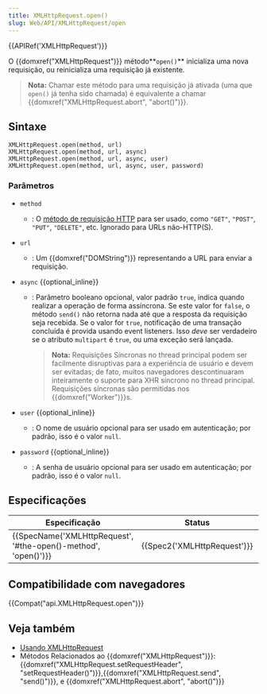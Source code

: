 ```yaml
---
title: XMLHttpRequest.open()
slug: Web/API/XMLHttpRequest/open
---
```


{{APIRef('XMLHttpRequest')}}

O {{domxref("XMLHttpRequest")}} método**`open()`** inicializa uma nova requisição, ou reinicializa uma requisição já existente.

> **Nota:** Chamar este método para uma requisição já ativada (uma que `open()` já tenha sido chamada) é equivalente a chamar {{domxref("XMLHttpRequest.abort", "abort()")}}.

## Sintaxe

```
XMLHttpRequest.open(method, url)
XMLHttpRequest.open(method, url, async)
XMLHttpRequest.open(method, url, async, user)
XMLHttpRequest.open(method, url, async, user, password)
```

### Parâmetros

- `method`
  - : O [método de requisição HTTP](/pt-BR/docs/Web/HTTP/Methods) para ser usado, como `"GET"`, `"POST"`, `"PUT"`, `"DELETE"`, etc. Ignorado para URLs não-HTTP(S).
- `url`
  - : Um {{domxref("DOMString")}} representando a URL para enviar a requisição.
- `async` {{optional_inline}}

  - : Parâmetro booleano opcional, valor padrão `true`, indica quando realizar a operação de forma assíncrona. Se este valor for `false`, o método `send()` não retorna nada até que a resposta da requisição seja recebida. Se o valor for `true`, notificação de uma transação concluída é provida usando event listeners. Isso _deve_ ser verdadeiro se o atributo `multipart` é `true`, ou uma exceção será lançada.

    > **Nota:** Requisições Síncronas no thread principal podem ser facilmente disruptivas para a experiência de usuário e devem ser evitadas; de fato, muitos navegadores descontinuaram inteiramente o suporte para XHR síncrono no thread principal. Requisições síncronas são permitidas nos {{domxref("Worker")}}s.

- `user` {{optional_inline}}
  - : O nome de usuário opcional para ser usado em autenticação; por padrão, isso é o valor `null`.
- `password` {{optional_inline}}
  - : A senha de usuário opcional para ser usado em autenticação; por padrão, isso é o valor `null`.

## Especificações

| Especificação                                                                        | Status                               | Comentário    |
| ------------------------------------------------------------------------------------ | ------------------------------------ | ------------- |
| {{SpecName('XMLHttpRequest', '#the-open()-method', 'open()')}} | {{Spec2('XMLHttpRequest')}} | Padrão WHATWG |

## Compatibilidade com navegadores

{{Compat("api.XMLHttpRequest.open")}}

## Veja também

- [Usando XMLHttpRequest](/pt-BR/docs/Web/API/XMLHttpRequest/Using_XMLHttpRequest)
- Métodos Relacionados ao {{domxref("XMLHttpRequest")}}: {{domxref("XMLHttpRequest.setRequestHeader", "setRequestHeader()")}},{{domxref("XMLHttpRequest.send", "send()")}}, e {{domxref("XMLHttpRequest.abort", "abort()")}}
